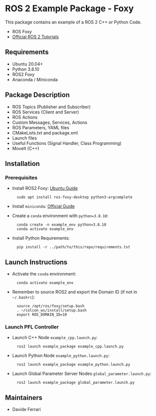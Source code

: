 # ROS 2 Example Package - Foxy

This package contains an example of a ROS 2 C++ or Python Code.

- ROS Foxy
- [Official ROS 2 Tutorials](https://docs.ros.org/en/foxy/Tutorials.html)

## Requirements

- Ubuntu 20.04+
- Python 3.8.10
- ROS2 Foxy
- Anaconda / Miniconda

## Package Description

- ROS Topics (Publisher and Subscriber)
- ROS Services (Client and Server)
- ROS Actions
- Custom Messages, Services, Actions
- ROS Parameters, YAML files
- CMakeLists.txt and package.xml
- Launch files
- Useful Functions (Signal Handler, Class Programming)
- MoveIt (C++)

## Installation

### Prerequisites

- Install ROS2 Foxy: [Ubuntu Guide](https://docs.ros.org/en/foxy/Installation/Ubuntu-Install-Debians.html)

        sudo apt install ros-foxy-desktop python3-argcomplete

- Install `miniconda`: [Official Guide](https://docs.conda.io/en/main/miniconda.html)

- Create a `conda` environment with `python=3.8.10`:

        conda create -n example_env python=3.8.10
        conda activate example_env

- Install Python Requirements:

        pip install -r ../path/to/this/repo/requirements.txt

## Launch Instructions

- Activate the `conda` environment:

        conda activate example_env

- Remember to source ROS2 and export the Domain ID (if not in `~/.bashrc`):

        source /opt/ros/foxy/setup.bash
        . ~/colcon_ws/install/setup.bash
        export ROS_DOMAIN_ID=10

### Launch PFL Controller

- Launch C++ Node `example_cpp.launch.py`:

        ros2 launch example_package example_cpp.launch.py

- Launch Python Node `example_python.launch.py`:

        ros2 launch example_package example_python.launch.py

- Launch Global Parameter Server Nodes `global_parameter.launch.py`:

        ros2 launch example_package global_parameter.launch.py

## Maintainers

- Davide Ferrari
